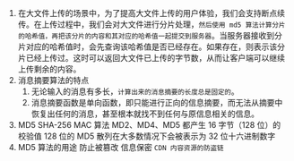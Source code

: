 1. 在大文件上传的场景中，为了提高大文件上传的用户体验，我们会支持断点续传。在上传过程中，我们会对大文件进行分片处理，`然后使用 md5 算法计算分片的哈希值，再把该分片的内容和其对应的哈希值一起提交到服务器`。当服务器接收到分片对应的哈希值时，会先查询该哈希值是否已经存在。如果存在，则表示该分片已经上传过。这时可以返回大文件已上传的字节数，从而让客户端可以继续上传剩余的内容。
2. 消息摘要算法的特点
   1. 无论输入的消息有多长，`计算出来的消息摘要的长度总是固定的`。
   2. 消息摘要函数是单向函数，即只能进行正向的信息摘要，而无法从摘要中恢复出任何的消息，甚至根本就找不到任何与原信息相关的信息。
3. MD5 SHA-256 MAC 算法
   MD2、MD4、MD5 都产生 16 字节（128 位）的校验值
   128 位的 MD5 散列在大多数情况下会被表示为 32 位十六进制数字
4. MD5 算法的用途
   防止被篡改
   信息保密
   `CDN 内容资源的防盗链`
